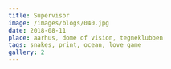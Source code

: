 ```yaml
---
title: Supervisor
image: /images/blogs/040.jpg
date: 2018-08-11
place: aarhus, dome of vision, tegneklubben
tags: snakes, print, ocean, love game
gallery: 2
---
```

